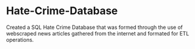 # Hate-Crime-Database
Created a SQL Hate Crime Database that was formed through the use of webscraped news articles gathered from the internet and formated for ETL operations.

